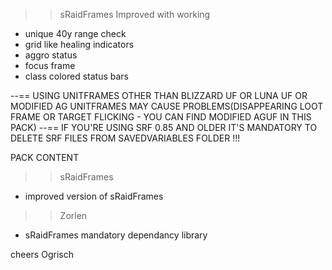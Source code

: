 >> sRaidFrames Improved with working 
- unique 40y range check
- grid like healing indicators
- aggro status
- focus frame
- class colored status bars

--== USING UNITFRAMES OTHER THAN BLIZZARD UF OR LUNA UF OR MODIFIED AG UNITFRAMES MAY CAUSE PROBLEMS(DISAPPEARING LOOT FRAME OR TARGET FLICKING - YOU CAN FIND MODIFIED AGUF IN THIS PACK)
--== IF YOU'RE USING SRF 0.85 AND OLDER IT'S MANDATORY TO DELETE SRF FILES FROM SAVEDVARIABLES FOLDER !!!


PACK CONTENT
>> sRaidFrames
- improved version of sRaidFrames

>> Zorlen
- sRaidFrames mandatory dependancy library



cheers Ogrisch



